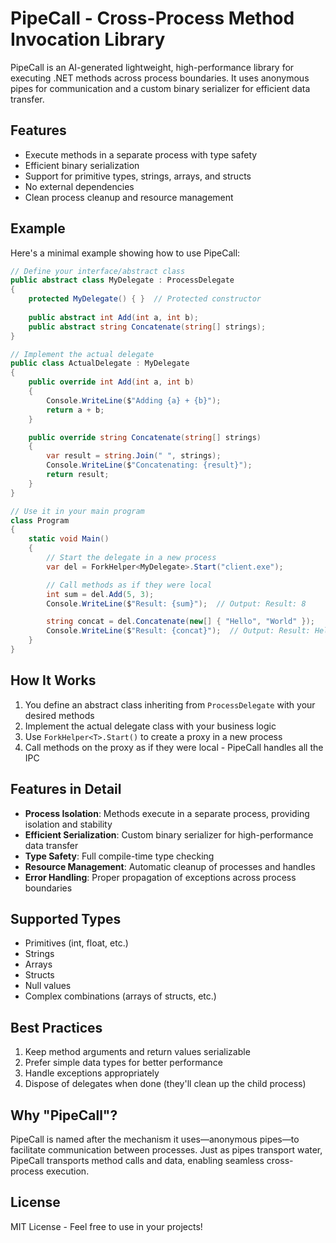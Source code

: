 # PipeCall - Cross-Process Method Invocation Library

PipeCall is an AI-generated lightweight, high-performance library for executing .NET methods across process boundaries. It uses anonymous pipes for communication and a custom binary serializer for efficient data transfer. 

## Features

- Execute methods in a separate process with type safety
- Efficient binary serialization
- Support for primitive types, strings, arrays, and structs
- No external dependencies
- Clean process cleanup and resource management

## Example

Here's a minimal example showing how to use PipeCall:

```csharp
// Define your interface/abstract class
public abstract class MyDelegate : ProcessDelegate
{
    protected MyDelegate() { }  // Protected constructor
    
    public abstract int Add(int a, int b);
    public abstract string Concatenate(string[] strings);
}

// Implement the actual delegate
public class ActualDelegate : MyDelegate
{
    public override int Add(int a, int b)
    {
        Console.WriteLine($"Adding {a} + {b}");
        return a + b;
    }

    public override string Concatenate(string[] strings)
    {
        var result = string.Join(" ", strings);
        Console.WriteLine($"Concatenating: {result}");
        return result;
    }
}

// Use it in your main program
class Program
{
    static void Main()
    {
        // Start the delegate in a new process
        var del = ForkHelper<MyDelegate>.Start("client.exe");

        // Call methods as if they were local
        int sum = del.Add(5, 3);
        Console.WriteLine($"Result: {sum}");  // Output: Result: 8

        string concat = del.Concatenate(new[] { "Hello", "World" });
        Console.WriteLine($"Result: {concat}");  // Output: Result: Hello World
    }
}
```

## How It Works

1. You define an abstract class inheriting from `ProcessDelegate` with your desired methods
2. Implement the actual delegate class with your business logic
3. Use `ForkHelper<T>.Start()` to create a proxy in a new process
4. Call methods on the proxy as if they were local - PipeCall handles all the IPC

## Features in Detail

- **Process Isolation**: Methods execute in a separate process, providing isolation and stability
- **Efficient Serialization**: Custom binary serializer for high-performance data transfer
- **Type Safety**: Full compile-time type checking
- **Resource Management**: Automatic cleanup of processes and handles
- **Error Handling**: Proper propagation of exceptions across process boundaries

## Supported Types

- Primitives (int, float, etc.)
- Strings
- Arrays
- Structs
- Null values
- Complex combinations (arrays of structs, etc.)

## Best Practices

1. Keep method arguments and return values serializable
2. Prefer simple data types for better performance
3. Handle exceptions appropriately
4. Dispose of delegates when done (they'll clean up the child process)

## Why "PipeCall"?

PipeCall is named after the mechanism it uses—anonymous pipes—to facilitate communication between processes. Just as pipes transport water, PipeCall transports method calls and data, enabling seamless cross-process execution.

## License

MIT License - Feel free to use in your projects! 